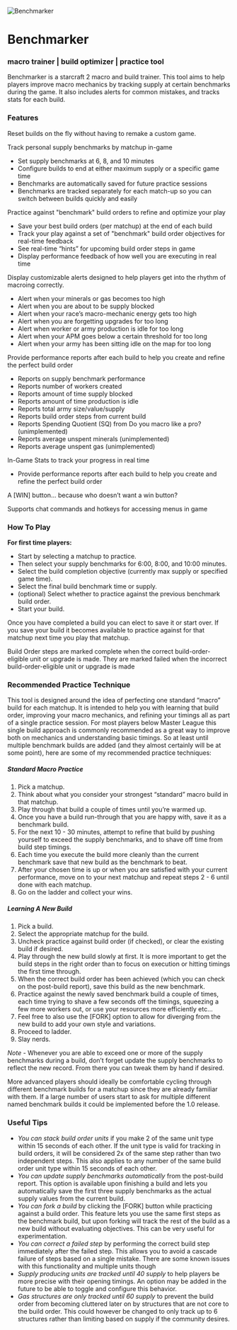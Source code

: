 ![Benchmarker](https://github.com/bsaffel/benchmarker/blob/master/Benchmarker.SC2Mod/Base.SC2Data/benchmarker-logo-800x600.jpg)

# Benchmarker

### macro trainer | build optimizer | practice tool

Benchmarker is a starcraft 2 macro and build trainer. This tool aims to help players improve macro mechanics by tracking supply at certain benchmarks during the game.  It also includes alerts for common mistakes, and tracks stats for each build.

### Features

Reset builds on the fly without having to remake a custom game.

Track personal supply benchmarks by matchup in-game
- Set supply benchmarks at 6, 8, and 10 minutes
- Configure builds to end at either maximum supply or a specific game time
- Benchmarks are automatically saved for future practice sessions
- Benchmarks are tracked separately for each match-up so you can switch between builds quickly and easily

Practice against "benchmark" build orders to refine and optimize your play
- Save your best build orders (per matchup) at the end of each build
- Track your play against a set of "benchmark" build order objectives for real-time feedback
- See real-time “hints” for upcoming build order steps in game
- Display performance feedback of how well you are executing in real time

Display customizable alerts designed to help players get into the rhythm of macroing correctly.  
- Alert when your minerals or gas becomes too high
- Alert when you are about to be supply blocked
- Alert when your race’s macro-mechanic energy gets too high
- Alert when you are forgetting upgrades for too long
- Alert when worker or army production is idle for too long
- Alert when your APM goes below a certain threshold for too long
- Alert when your army has been sitting idle on the map for too long

Provide performance reports after each build to help you create and refine the perfect build order
- Reports on supply benchmark performance
- Reports number of workers created
- Reports amount of time supply blocked
- Reports amount of time production is idle
- Reports total army size/value/supply
- Reports build order steps from current build
- Reports Spending Quotient (SQ) from Do you macro like a pro? (unimplemented)
- Reports average unspent minerals (unimplemented)
- Reports average unspent gas (unimplemented)

In-Game Stats to track your progress in real time
- Provide performance reports after each build to help you create and refine the perfect build order

A [WIN] button... because who doesn’t want a win button?

Supports chat commands and hotkeys for accessing menus in game

### How To Play

**For first time players:**

- Start by selecting a matchup to practice.
- Then select your supply benchmarks for 6:00, 8:00, and 10:00 minutes.
- Select the build completion objective (currently max supply or specified game time).
- Select the final build benchmark time or supply.
- (optional) Select whether to practice against the previous benchmark build order.
- Start your build.

Once you have completed a build you can elect to save it or start over.  If you save your build it becomes available to practice against for that matchup next time you play that matchup.

Build Order steps are marked complete when the correct build-order-eligible unit or upgrade is made.  They are marked failed when the incorrect build-order-eligible unit or upgrade is made

### Recommended Practice Technique

This tool is designed around the idea of perfecting one standard “macro” build for each matchup.  It is intended to help you with learning that build order, improving your macro mechanics, and refining your timings all as part of a single practice session.  For most players below Master League this single build approach is commonly recommended as a great way to improve both on mechanics and understanding basic timings.  So at least until multiple benchmark builds are added (and they almost certainly will be at some point), here are some of my recommended practice techniques:

##### Standard Macro Practice

1. Pick a matchup.
2. Think about what you consider your strongest “standard” macro build in that matchup.
3. Play through that build a couple of times until you’re warmed up.
4. Once you have a build run-through that you are happy with, save it as a benchmark build.
5. For the next 10 - 30 minutes, attempt to refine that build by pushing yourself to exceed the supply benchmarks, and to shave off time from build step timings.
6. Each time you execute the build more cleanly than the current benchmark save that new build as the benchmark to beat.
7. After your chosen time is up or when you are satisfied with your current performance, move on to your next matchup and repeat steps 2 - 6 until done with each matchup.
8. Go on the ladder and collect your wins.

##### Learning A New Build

1. Pick a build.
2. Select the appropriate matchup for the build.
3. Uncheck practice against build order (if checked), or clear the existing build if desired.
4. Play through the new build slowly at first.  It is more important to get the build steps in the right order than to focus on execution or hitting timings the first time through.
5. When the correct build order has been achieved (which you can check on the post-build report), save this build as the new benchmark.
6. Practice against the newly saved benchmark build a couple of times, each time trying to shave a few seconds off the timings, squeezing a few more workers out, or use your resources more efficiently etc…
7. Feel free to also use the [FORK] option to allow for diverging from the new build to add your own style and variations.
8. Proceed to ladder.
9. Slay nerds.

*Note* - Whenever you are able to exceed one or more of the supply benchmarks during a build, don’t forget update the supply benchmarks to reflect the new record.  From there you can tweak them by hand if desired.

More advanced players should ideally be comfortable cycling through different benchmark builds for a matchup since they are already familiar with them.  If a large number of users start to ask for multiple different named benchmark builds it could be implemented before the 1.0 release.

### Useful Tips

- *You can stack build order units* if you make 2 of the same unit type within 15 seconds of each other. If the unit type is valid for tracking in build orders, it will be considered 2x of the same step rather than two independent steps.  This also applies to any number of the same build order unit type within 15 seconds of each other.
- *You can update supply benchmarks automatically* from the post-build report.  This option is available upon finishing a build and lets you automatically save the first three supply benchmarks as the actual supply values from the current build.
- *You can fork a build* by clicking the [FORK] button while practicing against a build order.  This feature lets you use the same first steps as the benchmark build, but upon forking will track the rest of the build as a new build without evaluating objectives.  This can be very useful for experimentation.
- *You can correct a failed step* by performing the correct build step immediately after the failed step.  This allows you to avoid a cascade failure of steps based on a single mistake.  There are some known issues with this functionality and multiple units though
- *Supply producing units are tracked until 40 supply* to help players be more precise with their opening timings.  An option may be added in the future to be able to toggle and configure this behavior.
- *Gas structures are only tracked until 60 supply* to prevent the build order from becoming cluttered later on by structures that are not core to the build order.  This could however be changed to only track up to 6 structures rather than limiting based on supply if the community desires.
